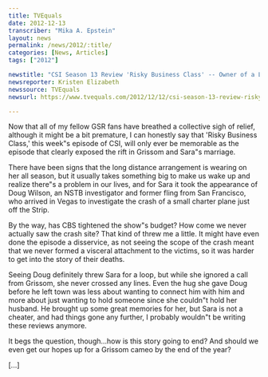 ```yaml
---
title: TVEquals
date: 2012-12-13
transcriber: "Mika A. Epstein"
layout: news
permalink: /news/2012/:title/
categories: [News, Articles]
tags: ["2012"]

newstitle: "CSI Season 13 Review 'Risky Business Class' -- Owner of a Lonely Heart  "
newsreporter: Kristen Elizabeth
newssource: TVEquals
newsurl: https://www.tvequals.com/2012/12/12/csi-season-13-review-risky-business-class-owner-of-a-lonely-heart/

---
```


Now that all of my fellow GSR fans have breathed a collective sigh of relief, although it might be a bit premature, I can honestly say that 'Risky Business Class,' this week"s episode of CSI, will only ever be memorable as the episode that clearly exposed the rift in Grissom and Sara"s marriage.

There have been signs that the long distance arrangement is wearing on her all season, but it usually takes something big to make us wake up and realize there"s a problem in our lives, and for Sara it took the appearance of Doug Wilson, an NSTB investigator and former fling from San Francisco, who arrived in Vegas to investigate the crash of a small charter plane just off the Strip.

By the way, has CBS tightened the show"s budget? How come we never actually saw the crash site? That kind of threw me a little. It might have even done the episode a disservice, as not seeing the scope of the crash meant that we never formed a visceral attachment to the victims, so it was harder to get into the story of their deaths.

Seeing Doug definitely threw Sara for a loop, but while she ignored a call from Grissom, she never crossed any lines. Even the hug she gave Doug before he left town was less about wanting to connect him with him and more about just wanting to hold someone since she couldn"t hold her husband. He brought up some great memories for her, but Sara is not a cheater, and had things gone any further, I probably wouldn"t be writing these reviews anymore.

It begs the question, though...how is this story going to end? And should we even get our hopes up for a Grissom cameo by the end of the year?

[...]
